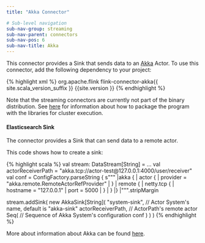 ```yaml
---
title: "Akka Connector"

# Sub-level navigation
sub-nav-group: streaming
sub-nav-parent: connectors
sub-nav-pos: 6
sub-nav-title: Akka
---
```

<!--
Licensed to the Apache Software Foundation (ASF) under one
or more contributor license agreements.  See the NOTICE file
distributed with this work for additional information
regarding copyright ownership.  The ASF licenses this file
to you under the Apache License, Version 2.0 (the
"License"); you may not use this file except in compliance
with the License.  You may obtain a copy of the License at

  http://www.apache.org/licenses/LICENSE-2.0

Unless required by applicable law or agreed to in writing,
software distributed under the License is distributed on an
"AS IS" BASIS, WITHOUT WARRANTIES OR CONDITIONS OF ANY
KIND, either express or implied.  See the License for the
specific language governing permissions and limitations
under the License.
-->

This connector provides a Sink that sends data to an
[Akka](https://akka.io/) Actor. To use this connector, add the
following dependency to your project:

{% highlight xml %}
<dependency>
  <groupId>org.apache.flink</groupId>
  <artifactId>flink-connector-akka{{ site.scala_version_suffix }}</artifactId>
  <version>{{site.version }}</version>
</dependency>
{% endhighlight %}

Note that the streaming connectors are currently not part of the binary
distribution. See
[here]({{site.baseurl}}/apis/cluster_execution.html#linking-with-modules-not-contained-in-the-binary-distribution)
for information about how to package the program with the libraries for
cluster execution.

#### Elasticsearch Sink
The connector provides a Sink that can send data to a remote actor.

This code shows how to create a sink:

<div class="codetabs" markdown="1">
<div data-lang="scala" markdown="1">
{% highlight scala %}
val stream: DataStream[String] = ...
val actorReceiverPath = "akka.tcp://actor-test@127.0.0.1:4000/user/receiver"
val conf = ConfigFactory.parseString {
    s"""
       |akka {
       |  actor {
       |    provider = "akka.remote.RemoteActorRefProvider"
       |  }
       |  remote {
       |    netty.tcp {
       |      hostname = "127.0.0.1"
       |      port = 5000
       |    }
       | }
       |}
       |""".stripMargin

stream.addSink(
  new AkkaSink[String](
    "system-sink",      // Actor System's name, default is "akka-sink"
    actorReceiverPath,  // ActorPath's remote actor
    Seq(                // Sequence of Akka System's configuration
        conf
      )
    )
  )
{% endhighlight %}
</div>
</div>

More about information about Akka can be found [here](https://akka.io).
